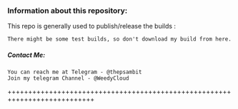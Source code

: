 ### Information about this repository:

This repo is generally used to publish/release the builds :

	There might be some test builds, so don't download my build from here.
  
##### Contact Me:
  
	You can reach me at Telegram - @thepsambit
	Join my telegram Channel - @WeedyCloud
+++++++++++++++++++++++++++++++++++++++++++++++++++++++++++++++++++++++++++
  	
